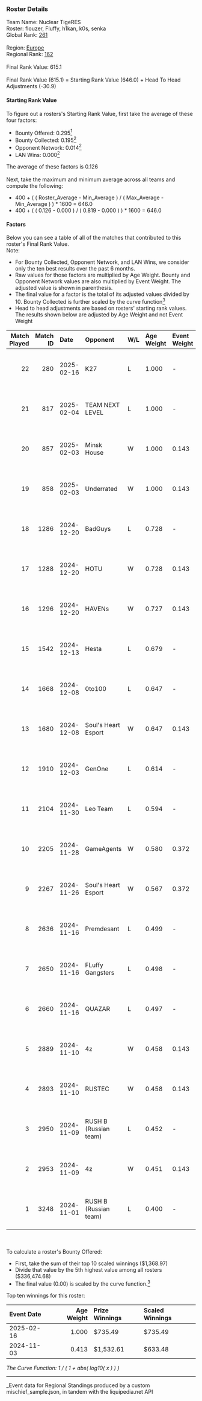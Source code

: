 ### Roster Details<br />
Team Name: Nuclear TigeRES<br />
Roster: flouzer, Fluffy, h1kan, k0s, senka<br />
Global Rank: [261](../../standings_global_2025_03_01.md)<br />
<br />
Region: [Europe]( ../../standings_europe_2025_03_01.md)<br />
Regional Rank: [162]( ../../standings_europe_2025_03_01.md)<br />
<br />
Final Rank Value:  615.1<br />
<br />
Final Rank Value (615.1) = Starting Rank Value (646.0) + Head To Head Adjustments (-30.9)<br />

#### Starting Rank Value<br />
To figure out a rosters's Starting Rank Value, first take the average of these four factors:<br />
- Bounty Offered: 0.295[<sup>1</sup>](#table2)
- Bounty Collected: 0.195[<sup>2</sup>](#table1)
- Opponent Network: 0.014[<sup>2</sup>](#table1)
- LAN Wins: 0.000[<sup>2</sup>](#table1)

The average of these factors is 0.126<br />
<br />
Next, take the maximum and minimum average across all teams and compute the following:<br />
- 400 + ( ( Roster_Average - Min_Average ) / ( Max_Average - Min_Average ) ) * 1600 = 646.0
- 400 + ( ( 0.126 - 0.000 ) / ( 0.819 - 0.000 ) ) * 1600 = 646.0


#### Factors<br />
Below you can see a table of all of the matches that contributed to this roster's Final Rank Value.<br />
Note:<br />

- For Bounty Collected, Opponent Network, and LAN Wins, we consider only the ten best results over the past 6 months.
- Raw values for those factors are multiplied by Age Weight. Bounty and Opponent Network values are also multiplied by Event Weight. The adjusted value is shown in parenthesis.
- The final value for a factor is the total of its adjusted values divided by 10. Bounty Collected is further scaled by the curve function[<sup>3</sup>](#curveFunction)
- Head to head adjustments are based on rosters' starting rank values. The results shown below are adjusted by Age Weight and not Event Weight
<span id="table1"></span><br />


| Match Played | Match ID | Date       | Opponent              | W/L | Age Weight | Event Weight | Bounty Collected | Opponent Network | LAN Wins  | H2H Adj. | Roster                             |
| -: | -: | :- | :- | :- | :- | :- | :- | :- | :- | -: | :- |
|           22 |      280 | 2025-02-16 | K27                   | L   | 1.000      | -            | -                | -                | -         |   -12.76 | flouzer, Fluffy, h1kan, k0s, senka |
|           21 |      817 | 2025-02-04 | TEAM NEXT LEVEL       | L   | 1.000      | -            | -                | -                | -         |   -15.11 | flouzer, Fluffy, h1kan, k0s, senka |
|           20 |      857 | 2025-02-03 | Minsk House           | W   | 1.000      | 0.143        | 0.000 (0.000)    | 0.167 (0.024)    | 0 (0.000) |     9.71 | flouzer, Fluffy, h1kan, k0s, senka |
|           19 |      858 | 2025-02-03 | Underrated            | W   | 1.000      | 0.143        | 0.000 (0.000)    | 0.038 (0.005)    | 0 (0.000) |     6.93 | flouzer, Fluffy, h1kan, k0s, senka |
|           18 |     1286 | 2024-12-20 | BadGuys               | L   | 0.728      | -            | -                | -                | -         |   -12.02 | flouzer, Fluffy, h1kan, k0s, senka |
|           17 |     1288 | 2024-12-20 | HOTU                  | W   | 0.728      | 0.143        | 0.002 (0.000)    | 0.700 (0.073)    | 0 (0.000) |    13.78 | flouzer, Fluffy, h1kan, k0s, senka |
|           16 |     1296 | 2024-12-20 | HAVENs                | W   | 0.727      | 0.143        | 0.000 (0.000)    | 0.000 (0.000)    | 0 (0.000) |     4.96 | flouzer, Fluffy, h1kan, k0s, senka |
|           15 |     1542 | 2024-12-13 | Hesta                 | L   | 0.679      | -            | -                | -                | -         |    -8.58 | flouzer, Fluffy, h1kan, k0s, senka |
|           14 |     1668 | 2024-12-08 | 0to100                | L   | 0.647      | -            | -                | -                | -         |    -7.01 | flouzer, Fluffy, h1kan, k0s, senka |
|           13 |     1680 | 2024-12-08 | Soul's Heart Esport   | W   | 0.647      | 0.143        | 0.000 (0.000)    | 0.000 (0.000)    | 0 (0.000) |     4.33 | flouzer, Fluffy, h1kan, k0s, senka |
|           12 |     1910 | 2024-12-03 | GenOne                | L   | 0.614      | -            | -                | -                | -         |    -5.88 | flouzer, Fluffy, h1kan, k0s, senka |
|           11 |     2104 | 2024-11-30 | Leo Team              | L   | 0.594      | -            | -                | -                | -         |    -5.49 | flouzer, Fluffy, h1kan, k0s, senka |
|           10 |     2205 | 2024-11-28 | GameAgents            | W   | 0.580      | 0.372        | 0.000 (0.000)    | 0.033 (0.007)    | 0 (0.000) |     3.79 | flouzer, Fluffy, h1kan, k0s, senka |
|            9 |     2267 | 2024-11-26 | Soul's Heart Esport   | W   | 0.567      | 0.372        | 0.000 (0.000)    | 0.000 (0.000)    | 0 (0.000) |     3.75 | flouzer, Fluffy, h1kan, k0s, senka |
|            8 |     2636 | 2024-11-16 | Premdesant            | L   | 0.499      | -            | -                | -                | -         |    -7.57 | flouzer, Fluffy, h1kan, k0s, senka |
|            7 |     2650 | 2024-11-16 | FLuffy Gangsters      | L   | 0.498      | -            | -                | -                | -         |    -5.75 | flouzer, Fluffy, h1kan, k0s, senka |
|            6 |     2660 | 2024-11-16 | QUAZAR                | L   | 0.497      | -            | -                | -                | -         |    -7.99 | flouzer, Fluffy, h1kan, k0s, senka |
|            5 |     2889 | 2024-11-10 | 4z                    | W   | 0.458      | 0.143        | 0.004 (0.000)    | 0.169 (0.011)    | 0 (0.000) |     7.13 | flouzer, Fluffy, h1kan, k0s, senka |
|            4 |     2893 | 2024-11-10 | RUSTEC                | W   | 0.458      | 0.143        | 0.000 (0.000)    | 0.111 (0.007)    | 0 (0.000) |     2.87 | flouzer, Fluffy, h1kan, k0s, senka |
|            3 |     2950 | 2024-11-09 | RUSH B (Russian team) | L   | 0.452      | -            | -                | -                | -         |    -3.84 | flouzer, Fluffy, h1kan, k0s, senka |
|            2 |     2953 | 2024-11-09 | 4z                    | W   | 0.451      | 0.143        | 0.004 (0.000)    | 0.169 (0.011)    | 0 (0.000) |     7.24 | flouzer, Fluffy, h1kan, k0s, senka |
|            1 |     3248 | 2024-11-01 | RUSH B (Russian team) | L   | 0.400      | -            | -                | -                | -         |    -3.35 | flouzer, Fluffy, h1kan, k0s, senka |

<br />
<span id="table2"></span><br />
To calculate a roster's Bounty Offered:<br />

- First, take the sum of their top 10 scaled winnings ($1,368.97)
- Divide that value by the 5th highest value among all rosters ($336,474.68)
- The final value (0.00) is scaled by the curve function.[<sup>3</sup>](#curveFunction)

Top ten winnings for this roster:<br />

| Event Date | Age Weight | Prize Winnings | Scaled Winnings |
| :- | -: | :- | :- |
| 2025-02-16 |      1.000 | $735.49        | $735.49         |
| 2024-11-03 |      0.413 | $1,532.61      | $633.48         |


<span id="curveFunction"></span>_The Curve Function: 1 / ( 1 + abs( log10( x ) ) )_<br />

---
_Event data for Regional Standings produced by a custom mischief_sample.json, in tandem with the liquipedia.net API<br />
